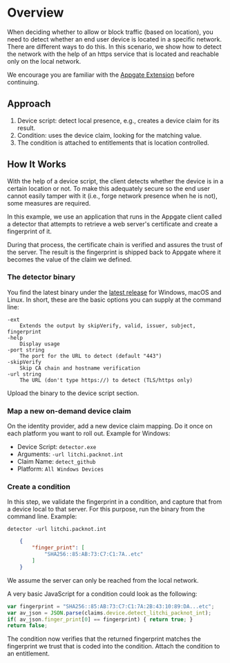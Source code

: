 # Overview
When deciding whether to allow or block traffic (based on location), you need to detect whether an end user device is located in a specific network. There are different ways to do this. In this scenario, we show how to detect the network with the help of an https service that is located and reachable only on the local network.

We encourage you are familiar with the [Appgate Extension](https://github.com/appgate/sdp-extensions/) before continuing.


## Approach
1. Device script: detect local presence, e.g., creates a device claim for its result. 
2. Condition: uses the device claim, looking for the matching value.
3. The condition is attached to entitlements that is location controlled. 

 
## How It Works
With the help of a device script, the client detects whether the device is in a certain location or not. To make this adequately secure so the end user cannot easily tamper with it (i.e., forge network presence when he is not), some measures are required.

In this example, we use an application that runs in the Appgate client called a detector that attempts to retrieve a web server's certificate and create a fingerprint of it.

During that process, the certificate chain is verified and assures the trust of the server. The result is the fingerprint is shipped back to Appgate where it becomes the value of the claim we defined.

 
### The detector binary
You find the latest binary under the [latest release](https://github.com/appgate/sdp-locality-check/releases/latest) for Windows, macOS and Linux.  In short, these are the basic options you can supply at the command line:

    -ext
        Extends the output by skipVerify, valid, issuer, subject, fingerprint
    -help
        Display usage
    -port string
        The port for the URL to detect (default "443")
    -skipVerify
        Skip CA chain and hostname verification
    -url string
        The URL (don't type https://) to detect (TLS/https only)

Upload the binary to the device script section.

### Map a new on-demand device claim
On the identity provider, add a new device claim mapping. Do it once on each platform you want to roll out. Example for Windows:

* Device Script: `detector.exe`
* Arguments: `-url litchi.packnot.int`
* Claim Name: `detect_github`
* Platform: `All Windows Devices`
 

### Create a condition
In this step, we validate the fingerprint in a condition, and capture that from a device local to that server. For this purpose, run the binary from the command line. Example: 

    detector -url litchi.packnot.int
```json    
    {
        "finger_print": [       
            "SHA256::85:AB:73:C7:C1:7A..etc"
        ]
    }
```
 
We assume the server can only be reached from the local network.

A very basic JavaScript for a condition could look as the following:

```js
var fingerprint = "SHA256::85:AB:73:C7:C1:7A:2B:43:10:89:DA...etc";
var av_json = JSON.parse(claims.device.detect_litchi_packnot_int);
if( av_json.finger_print[0] == fingerprint) { return true; }
return false;
```

The condition now verifies that the returned fingerprint matches the fingerprint we trust that is coded into the condition. Attach the condition to an entitlement.
